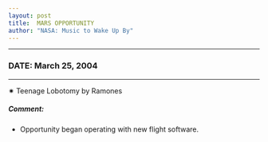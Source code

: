 ```yaml
---
layout: post
title:  MARS OPPORTUNITY
author: "NASA: Music to Wake Up By"
---
```


----
### DATE: March 25, 2004
----
✷ Teenage Lobotomy by Ramones

##### Comment:
* Opportunity began operating with new flight software.
